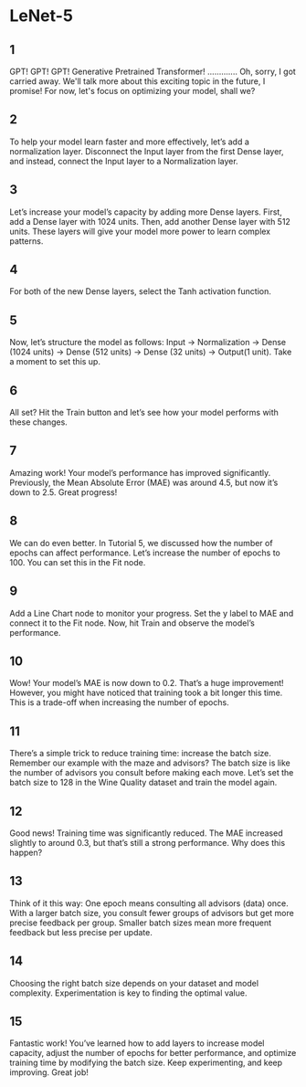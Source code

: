 # LeNet-5

## 1

GPT! GPT! GPT! Generative Pretrained Transformer! ............. Oh, sorry, I got carried away. We'll talk more about
this exciting topic in the future, I promise! For now, let's focus on optimizing your model, shall we?

## 2

To help your model learn faster and more effectively, let’s add a normalization layer. Disconnect the Input layer from
the first Dense layer, and instead, connect the Input layer to a Normalization layer.

## 3

Let’s increase your model’s capacity by adding more Dense layers. First, add a Dense layer with 1024 units. Then, add
another Dense layer with 512 units. These layers will give your model more power to learn complex patterns.

## 4

For both of the new Dense layers, select the Tanh activation function.

## 5

Now, let’s structure the model as follows: Input -> Normalization -> Dense (1024 units) -> Dense (512 units) -> Dense (32 units)
-> Output(1 unit). Take a moment to set this up.

## 6

All set? Hit the Train button and let’s see how your model performs with these changes.

## 7

Amazing work! Your model’s performance has improved significantly. Previously, the Mean Absolute Error (MAE) was around 4.5,
but now it’s down to 2.5. Great progress!

## 8

We can do even better. In Tutorial 5, we discussed how the number of epochs can affect performance.
Let’s increase the number of epochs to 100. You can set this in the Fit node.

## 9

Add a Line Chart node to monitor your progress. Set the y label to MAE and connect it to the Fit node. Now, hit Train and observe the model’s performance.

## 10

Wow! Your model’s MAE is now down to 0.2. That’s a huge improvement! However, you might have noticed that training took
a bit longer this time. This is a trade-off when increasing the number of epochs.

## 11

There’s a simple trick to reduce training time: increase the batch size. Remember our example with the maze and advisors?
The batch size is like the number of advisors you consult before making each move. Let’s set the batch size to 128 in the Wine Quality dataset and train the model again.

## 12

Good news! Training time was significantly reduced. The MAE increased slightly to around 0.3, but that’s still a strong
performance. Why does this happen?

## 13

Think of it this way: One epoch means consulting all advisors (data) once. With a larger batch size, you consult fewer
groups of advisors but get more precise feedback per group. Smaller batch sizes mean more frequent feedback but less precise per update.

## 14

Choosing the right batch size depends on your dataset and model complexity. Experimentation is key to finding the optimal value.

## 15

Fantastic work! You’ve learned how to add layers to increase model capacity, adjust the number of epochs for better performance,
and optimize training time by modifying the batch size. Keep experimenting, and keep improving. Great job!
